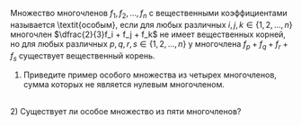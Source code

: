 Множество многочленов $f_1, f_2, \ldots, f_n$ с вещественными коэффициентами называется \textit{особым}, 
если для любых различных $i,j,k \in \{ 1,2, \ldots, n\}$ многочлен $\dfrac{2}{3}f_i + f_j + f_k$ не имеет вещественных корней, 
но для любых различных $p,q,r,s \in \{ 1,2, \ldots, n\}$ у многочлена $f_p + f_q + f_r + f_s$ существует вещественный корень.
<br/>
1) Приведите пример особого множества из четырех многочленов, сумма которых не является нулевым многочленом.
<br/>
2) Существует ли особое множество из пяти многочленов?